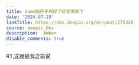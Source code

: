 ```yaml
---
title: damn脑终于修好了赶紧更新下
date: '2024-07-19'
linkTitle: https://bbs.deepin.org/en/post/275320
source: deepin_bbs
description:  Amber 
disable_comments: true
---
```

RT,这就是我之前说

